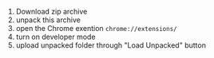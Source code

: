 1) Download zip archive
2) unpack this archive
3) open the Chrome exention `chrome://extensions/`
4) turn on developer mode
5) upload unpacked folder through "Load Unpacked" button

